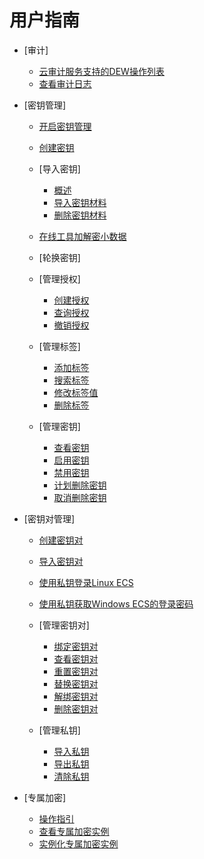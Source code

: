 # 用户指南

-   [审计]
    -   [云审计服务支持的DEW操作列表](云审计服务支持的DEW操作列表.md)
    -   [查看审计日志](查看审计日志.md)

-   [密钥管理]
    -   [开启密钥管理](开启密钥管理.md)
    -   [创建密钥](创建密钥.md)
    -   [导入密钥]
        -   [概述](概述.md)
        -   [导入密钥材料](导入密钥材料.md)
        -   [删除密钥材料](删除密钥材料.md)

    -   [在线工具加解密小数据](在线工具加解密小数据.md)
    -   [轮换密钥]
    -   [管理授权]
        -   [创建授权](创建授权.md)
        -   [查询授权](查询授权.md)
        -   [撤销授权](撤销授权.md)

    -   [管理标签]
        -   [添加标签](添加标签.md)
        -   [搜索标签](搜索标签.md)
        -   [修改标签值](修改标签值.md)
        -   [删除标签](删除标签.md)

    -   [管理密钥]
        -   [查看密钥](查看密钥.md)
        -   [启用密钥](启用密钥.md)
        -   [禁用密钥](禁用密钥.md)
        -   [计划删除密钥](计划删除密钥.md)
        -   [取消删除密钥](取消删除密钥.md)


-   [密钥对管理]
    -   [创建密钥对](创建密钥对.md)
    -   [导入密钥对](导入密钥对.md)
    -   [使用私钥登录Linux ECS](使用私钥登录Linux-ECS.md)
    -   [使用私钥获取Windows ECS的登录密码](使用私钥获取Windows-ECS的登录密码.md)
    -   [管理密钥对]
        -   [绑定密钥对](绑定密钥对.md)
        -   [查看密钥对](查看密钥对.md)
        -   [重置密钥对](重置密钥对.md)
        -   [替换密钥对](替换密钥对.md)
        -   [解绑密钥对](解绑密钥对.md)
        -   [删除密钥对](删除密钥对.md)

    -   [管理私钥]
        -   [导入私钥](导入私钥.md)
        -   [导出私钥](导出私钥.md)
        -   [清除私钥](清除私钥.md)


-   [专属加密]
    -   [操作指引](操作指引.md)
    -   [查看专属加密实例](查看专属加密实例.md)
    -   [实例化专属加密实例](实例化专属加密实例.md)


